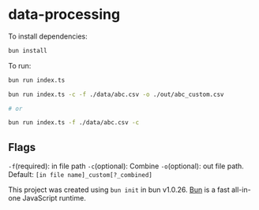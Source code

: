 # data-processing

To install dependencies:

```bash
bun install
```

To run:

```bash
bun run index.ts
```

```bash
bun run index.ts -c -f ./data/abc.csv -o ./out/abc_custom.csv

# or 

bun run index.ts -f ./data/abc.csv -c

```

## Flags

`-f`(required): in file path
`-c`(optional): Combine 
`-o`(optional): out file path. Default: `[in file name]_custom[?_combined]`

This project was created using `bun init` in bun v1.0.26. [Bun](https://bun.sh) is a fast all-in-one JavaScript runtime.
